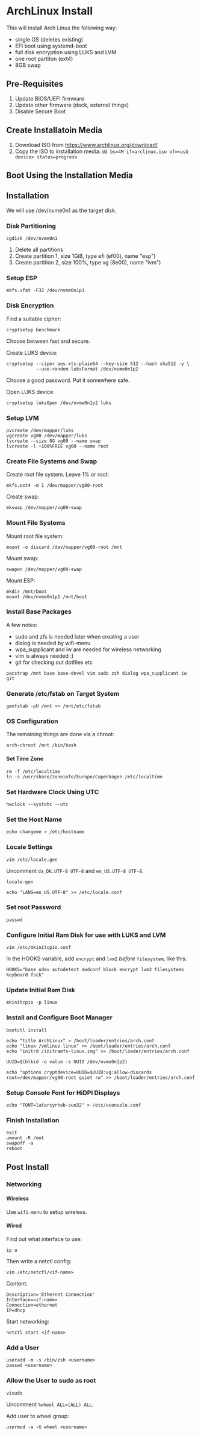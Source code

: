 # ArchLinux Install
This will install Arch Linux the following way:

   - single OS (deletes existing)
   - EFI boot using systemd-boot
   - full disk encryption using LUKS and LVM
   - one root partiton (ext4)
   - 8GB swap

## Pre-Requisites

   1. Update BIOS/UEFI firmware
   2. Update other firmware (dock, external things)
   3. Disable Secure Boot

## Create Installatoin Media

   1. Download ISO from https://www.archlinux.org/download/
   2. Copy the ISO to installation media:
     ````
     dd bs=4M if=arclinux.iso of=<usb device> status=progress
     ````

## Boot Using the Installation Media

## Installation
We will use /dev/nvme0n1 as the target disk.

### Disk Partitioning

````
cgdisk /dev/nvme0n1
````

   1. Delete all partitions
   2. Create partition 1, size 1GiB, type efi (ef00), name "esp")
   3. Create partition 2, size 100%, type vg (8e00), name "lvm")

### Setup ESP

````
mkfs.vfat -F32 /dev/nvme0n1p1
````

### Disk Encryption

Find a suitable cipher:

````
cryptsetup benchmark
````

Choose between fast and secure.

Create LUKS device:

````
cryptsetup --ciper aes-xts-plain64 --key-size 512 --hash sha512 -y \
           --use-random luksFormat /dev/nvme0n1p2
````

Choose a good password. Put it somewhere safe.

Open LUKS device:

````
cryptsetup luksOpen /dev/nvme0n1p2 luks
````

### Setup LVM

````
pvcreate /dev/mapper/luks
vgcreate vg00 /dev/mapper/luks
lvcreate --size 8G vg00 --name swap
lvcreate -l +100%FREE vg00 --name root
````

### Create File Systems and Swap

Create root file system. Leave 1% or root:
````
mkfs.ext4 -m 1 /dev/mapper/vg00-root
````

Create swap:
````
mkswap /dev/mapper/vg00-swap
````

### Mount File Systems

Mount root file system:
````
mount -o discard /dev/mapper/vg00-root /mnt
````

Mount swap:
````
swapon /dev/mapper/vg00-swap
````

Mount ESP:
````
mkdir /mnt/boot
mount /dev/nvme0n1p1 /mnt/boot
````

### Install Base Packages

A few notes:
   - sudo and zfs is needed later when creating a user
   - dialog is needed by wifi-menu
   - wpa_supplicant and iw are needed for wireless networking
   - vim is always needed :)
   - git for checking out dotfiles etc
````
pacstrap /mnt base base-devel vim sudo zsh dialog wpa_supplicant iw git
````

### Generate /etc/fstab on Target System
````
genfstab -pU /mnt >> /mnt/etc/fstab
````

### OS Configuration

The remaining things are done via a chroot:

````
arch-chroot /mnt /bin/bash
````

#### Set Time Zone

````
rm -f /etc/localtime
ln -s /usr/share/zoneinfo/Europe/Copenhagen /etc/localtime
````

### Set Hardware Clock Using UTC

````
hwclock --systohc --utc
````

### Set the Host Name

````
echo changeme > /etc/hostname
````

### Locale Settings

````
vim /etc/locale.gen
````

Uncomment `da_DK.UTF-8 UTF-8` and `en_US.UTF-8 UTF-8`.

````
locale-gen

echo "LANG=en_US.UTF-8" >> /etc/locale.conf
````

### Set root Password

````
passwd
````

### Configure Initial Ram Disk for use with LUKS and LVM

````
vim /etc/mkinitcpio.conf
````

In the HOOKS variable, add `encrypt` and `lvm2` *before* `filesystem`, like
this:

````
HOOKS="base udev autodetect modconf block encrypt lvm2 filesystems keyboard fsck"
````

### Update Initial Ram Disk

````
mkinitcpio -p linux
````

### Install and Configure Boot Manager

````
bootctl install

echo "title ArchLinux" > /boot/loader/entries/arch.conf
echo "linux /vmlinuz-linux" >> /boot/loader/entries/arch.conf
echo "initrd /initramfs-linux.img" >> /boot/loader/entries/arch.conf

UUID=$(blkid -o value -s UUID /dev/nvme0n1p2)

echo "options cryptdevice=UUID=$UUID:vg:allow-discards root=/dev/mapper/vg00-root quiet rw" >> /boot/loader/entries/arch.conf
````

### Setup Console Font for HiDPI Displays

````
echo "FONT=latarcyrheb-sun32" > /etc/vconsole.conf
````

### Finish Installation

````
exit
umount -R /mnt
swapoff -a
reboot
````

## Post Install

### Networking

#### Wireless
Use `wifi-menu` to setup wireless.

#### Wired

Find out what interface to use:

````
ip a
````

Then write a netctl config:

````
vim /etc/netcfl/<if-name>
````

Content:

````
Description='Ethernet Connection'
Interface=<if-name>
Connection=ethernet
IP=dhcp
````

Start networking:

````
netctl start <if-name>
````


### Add a User

````
useradd -m -s /bin/zsh <username>
passwd <username>
````

### Allow the User to sudo as root

````
visudo  
````

Uncomment `%wheel ALL=(ALL) ALL`.

Add user to wheel group:

````
usermod -a -G wheel <username>  
````

